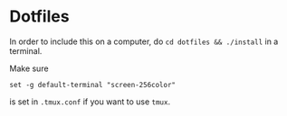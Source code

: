# Dotfiles
In order to include this on a computer, do `cd dotfiles && ./install` in a terminal.

Make sure
```
set -g default-terminal "screen-256color"
```
is set in `.tmux.conf` if you want to use `tmux`.

